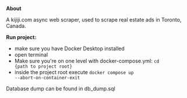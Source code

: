 **About**

A kijiji.com async web scraper, used to scrape real estate ads in Toronto, Canada.

**Run project:**

- make sure you have Docker Desktop installed
- open terminal
- Make sure you're on one level with docker-compose.yml: <code>cd {path to project root}</code>
- inside the project root execute <code>docker compose up --abort-on-container-exit</code>

Database dump can be found in db_dump.sql